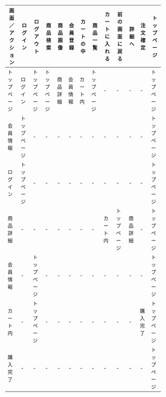 |画面／アクション|ログイン|ログアウト|商品検索|商品画像|会員登録|カートの中|商品一覧|カートに入れる|前の画面に戻る|詳細へ|注文確定|トップページ|
|---------------|-------|---------|--------|-------|-------|----------|------|-------------|-------------|-----|--------|----------|
|トップページ|ログイン|トップページ|トップページ|商品詳細|会員情報|カート内|トップページ|-         |-            |-    |-       |トップページ|
|会員情報|トップページ|-          |-          |-     |-       |-        |-     |-             |-            |-    |-       |トップページ|
|ログイン|トップページ|-          |-          |-     |-       |-        |-     |-             |-            |-    |-       |トップページ|
|商品詳細|-          |-          |-          |-     |-       |-        |-     |カート内       |トップページ  |商品詳細|-     |トップページ|
|会員情報|-          |トップページ|-          |-     |-       |-        |-     |-             |-            |-      |-      |トップページ|
|カート内|-          |トップページ|-          |-     |-       |-        |-     |-             |-            |-      |購入完了|トップページ|
|購入完了|-          |-          |-          |-     |-       |-        |-     |-             |-            |-      |-       |トップページ|
